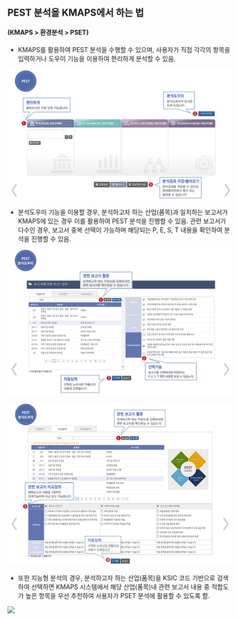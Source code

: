 ## PEST 분석을 KMAPS에서 하는 법

#### (KMAPS > 환경분석 > PSET)
- KMAPS를 활용하여 PEST 분석을 수행할 수 있으며, 사용자가 직접 각각의 항목을 입력하거나 도우미 기능을 이용하여 편리하게 분석할 수 있음.

![](images/Q9_2_2_1.png)

- 분석도우미 기능을 이용할 경우, 분석하고자 하는 산업(품목)과 일치하는 보고서가 KMAPS에 있는 경우 이를 활용하여 PEST 분석을 진행할 수 있음. 관련 보고서가 다수인 경우, 보고서 중복 선택이 가능하며 해당되는 P, E, S, T 내용을 확인하여 분석을 진행할 수 있음.

![](images/Q9_2_2_2.png)

![](images/Q9_2_2_3.png)


- 또한 지능형 분석의 경우, 분석하고자 하는 산업(품목)을 KSIC 코드 기반으로 검색하여 선택하면 KMAPS 시스템에서 해당 산업(품목)내 관련 보고서 내용 중 적합도가 높은 항목을 우선 추천하여 사용자가 PSET 분석에 활용할 수 있도록 함.


![](images/Q8_3_2_4.png)
